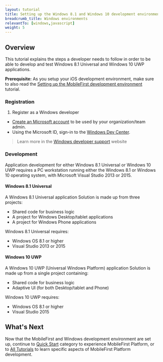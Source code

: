 ```yaml
---
layout: tutorial
title: Setting up the Windows 8.1 and Windows 10 development environment
breadcrumb_title: Windows environments
relevantTo: [windows,javascript]
weight: 5
---
```

## Overview
This tutorial explains the steps a developer needs to follow in order to be able to develop and test Windows 8.1 Universal and Windows 10 UWP applications.

**Prerequisite:** As you setup your iOS development environment, make sure to also read the [Setting up the MobileFirst development environment](../../setting-up-your-development-environment/mobilefirst-development-environment/) tutorial.

### Registration
1. Register as a Windows developer

- [Create an Microsoft account](https://signup.live.com/) to be used by your organization/team admin.
- Using the Microsoft ID, sign-in to the [Windows Dev Center](https://dev.windows.com/en-us/programs/join).

> Learn more in the [Windows developer support](https://dev.windows.com/en-us/support) website

### Development
Application development for either Windows 8.1 Universal or Windows 10 UWP requires a PC workstation running either the Windows 8.1 or Windows 10 operating system, with Microsoft  Visual Studio 2013 or 2015.

#### Windows 8.1 Universal
A Windows 8.1 Universal application Solution is made up from three projects:

- Shared code for business logic
- A project for Windows Desktop/tablet applications
- A project for Windows Phone applications

Windows 8.1 Universal requires:

- Windows OS 8.1 or higher
- Visual Studio 2013 or 2015

#### Windows 10 UWP
A Windows 10 UWP (Universal Windows Platform) application Solution is made up from a single project containing:

- Shared code for business logic
- Adaptive UI (for both Desktop/tablet and Phone) 

Windows 10 UWP requires:

- Windows OS 8.1 or higher
- Visual Studio 2015

## What's Next
Now that the MobileFirst and Windows development environment are set up, continue to [Quick Start](../../quick-start/windows-8-10/) category to experience MobileFirst Platform, or to [All Tutorials](../../all-tutorials) to learn specific aspects of MobileFirst Platform development.
